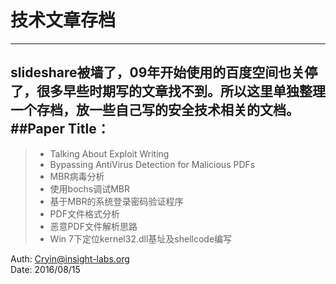 # 技术文章存档

------

slideshare被墙了，09年开始使用的百度空间也关停了，很多早些时期写的文章找不到。所以这里单独整理一个存档，放一些自己写的安全技术相关的文档。 
##Paper Title：
------
> * Talking About Exploit Writing
> * Bypassing AntiVirus Detection for Malicious PDFs
> * MBR病毒分析
> * 使用bochs调试MBR
> * 基于MBR的系统登录密码验证程序
> * PDF文件格式分析
> * 恶意PDF文件解析思路
> * Win 7下定位kernel32.dll基址及shellcode编写

Auth: Cryin@insight-labs.org    
Date: 2016/08/15
 


